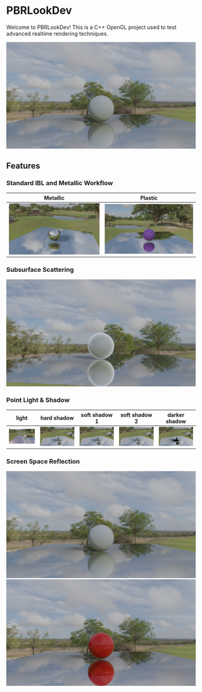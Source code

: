 # PBRLookDev #
Welcome to PBRLookDev! 
This is a C++ OpenGL project used to test advanced realtime rendering techniques.

![](images/result.png)

## Features ##
### Standard IBL and Metallic Workflow ###
|Metallic| Plastic|
| ------------- |------------- |
|![](images/metal.png)|![](images/plastic.png)|

### Subsurface Scattering ###
![](images/subsurface.png)

### Point Light & Shadow ###
|light| hard shadow|soft shadow 1|soft shadow 2| darker shadow|
| ------------- |------------- |------------- |------------- |------------- |
|![](images/light.png)|![](images/hard_shadow.png)|![](images/soft_shadow_1.png)|![](images/soft_shadow_2.png)|![](images/darker_shadow.png)|

### Screen Space Reflection ###
![](images/reflect.png)
![](images/reflect_1.png)
